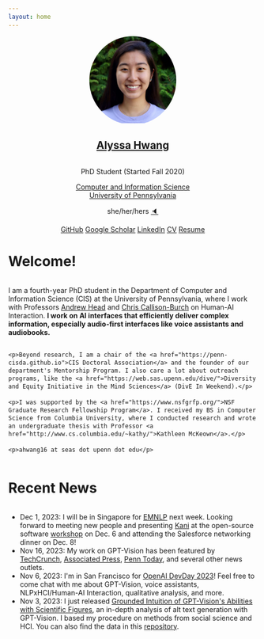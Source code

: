 ```yaml
---
layout: home
---
```


<div style="display: flex; justify-content: center; align-content: center;  flex-direction: column; align-items: center; text-align: center">
    <div style="border-radius: 50%; overflow: hidden; width: 35%;">
        <img src="assets/images/hwang headshot final.png"
            alt="Headshot of Alyssa Hwang">
    </div>
    <h2><a href="/fun">Alyssa Hwang</a></h2>
    <p>PhD Student (Started Fall 2020)</p>
    <a href="https://www.cis.upenn.edu/">Computer and Information Science</a>
    <a href="https://www.upenn.edu/">University of Pennsylvania</a>
    <p>she/her/hers <a href="https://namedrop.io/alyssahwang">🔈</a></p>
    <div>
        <a class="button lightbg" target="_blank" rel="noopener noreferrer" href="https://github.com/ahwang16">GitHub</a>
        <a class="button lightbg" target="_blank" rel="noopener noreferrer" href="https://scholar.google.com/citations?user=Tb-h12kAAAAJ&hl=en">Google Scholar</a>
        <a class="button lightbg" target="_blank" rel="noopener noreferrer" href="https://www.linkedin.com/in/alyssa-hwang/">LinkedIn</a>
        <a class="button lightbg" target="_blank" rel="noopener noreferrer" href="assets/files/Alyssa_Hwang_CV.pdf">CV</a>
        <a class="button lightbg" target="_blank" rel="noopener noreferrer" href="assets/files/Alyssa_Hwang_Resume.pdf">Resume</a>
    </div>
</div>

<h1>Welcome!</h1>

<div style="display: flex; justify-content: center; align-content: center; flex-direction: column;">
    <p>I am a fourth-year PhD student in the Department of Computer and Information Science (CIS) at the University of Pennsylvania, where I work with Professors <a href="https://www.andrewhead.info">Andrew Head</a> and <a href="https://www.cis.upenn.edu/~ccb/">Chris Callison-Burch</a> on Human-AI Interaction. <b>I work on AI interfaces that efficiently deliver complex information, especially audio-first interfaces like voice assistants and audiobooks.</b></p>

    <p>Beyond research, I am a chair of the <a href="https://penn-cisda.github.io">CIS Doctoral Association</a> and the founder of our department's Mentorship Program. I also care a lot about outreach programs, like the <a href="https://web.sas.upenn.edu/dive/">Diversity and Equity Initiative in the Mind Sciences</a> (DivE In Weekend).</p>

    <p>I was supported by the <a href="https://www.nsfgrfp.org/">NSF Graduate Research Fellowship Program</a>. I received my BS in Computer Science from Columbia University, where I conducted research and wrote an undergraduate thesis with Professor <a href="http://www.cs.columbia.edu/~kathy/">Kathleen McKeown</a>.</p>

    <p>ahwang16 at seas dot upenn dot edu</p>
</div>

<h1>Recent News</h1>

<div style="display: flex; justify-content: center; align-content: center; flex-direction: column;">
    <ul>
        <li>Dec 1, 2023: I will be in Singapore for <a href="https://2023.emnlp.org/">EMNLP</a> next week. Looking forward to meeting new people and presenting <a href="https://github.com/zhudotexe/kani">Kani</a> at the open-source software <a href="https://nlposs.github.io/2023/">workshop</a> on Dec. 6 and attending the Salesforce networking dinner on Dec. 8!</li>
        <li>Nov 16, 2023: My work on GPT-Vision has been featured by <a href="https://techcrunch.com/2023/11/06/openai-gpt-4-with-vision-release-research-flaws/">TechCrunch</a>, <a href="https://apnews.com/article/chatgpt-openai-tech-showcase-da850be425aaa269e2915e9e0b1c726a">Associated Press</a>, <a href="https://penntoday.upenn.edu/news/peek-future-visual-data-interpretation">Penn Today</a>, and several other news outlets.</li>
        <li>Nov 6, 2023: I'm in San Francisco for <a href="https://devday.openai.com/">OpenAI DevDay 2023</a>! Feel free to come chat with me about GPT-Vision, voice assistants, NLPxHCI/Human-AI Interaction, qualitative analysis, and more.</li>
        <li>Nov 3, 2023: I just released <a href="https://arxiv.org/abs/2311.02069">Grounded Intuition of GPT-Vision's Abilities with Scientific Figures</a>, an in-depth analysis of alt text generation with GPT-Vision. I based my procedure on methods from social science and HCI. You can also find the data in this <a href="https://github.com/ahwang16/grounded-intuition-gpt-vision">repository</a>.</li>
        <!-- <li>Oct 9, 2023: Kani, a framework for building language model applications developed with <a href="https://zhu.codes/">Andrew Zhu</a> and <a href="https://liamdugan.com/">Liam Dugan</a>, has been accepted to the EMNLP Workshop of Natural Language Processing Open-Source Software (NLP-OSS). Our <a href="https://github.com/zhudotexe/kani">GitHub</a> also has over 480 stars.</li> -->
        <!-- <li>Oct 2, 2023: My work on Rewriting the Script is being featured on <a href="https://blog.seas.upenn.edu/rewriting-the-script-developing-effective-ai-assistants/">Penn Engineering Today</a>.</li> -->
        <!-- <li>Sept 29, 2023: I was invited to <a href="https://devday.openai.com/">OpenAI DevDay 2023</a>! Feel free to email or chat with me if you are also attending.</li> -->
        <!-- <li>Sept 25, 2023: Kani, our new framework for building language model applications, has over 400 stars on <a href="https://github.com/zhudotexe/kani">GitHub</a>, is trending on GitHub and Papers With Code, and has been featured in several news articles. Check out our <a href="https://arxiv.org/abs/2309.05542">preprint on arXiv</a>.</li> -->
    </ul>
</div>

